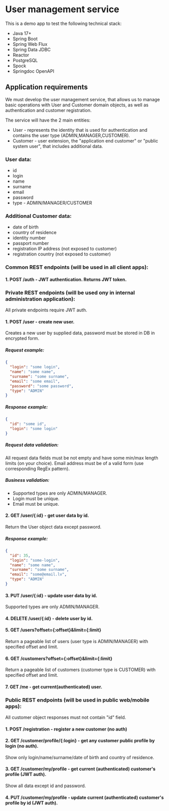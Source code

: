 # User management service

This is a demo app to test the following technical stack:

- Java 17+
- Spring Boot
- Spring Web Flux
- Spring Data JDBC
- Reactor
- PostgreSQL
- Spock
- Springdoc OpenAPI

## Application requirements

We must develop the user management service, that allows us to manage basic operations with User and Customer domain
objects, as well as authentication and customer registration.

The service will have the 2 main entities:

- User - represents the identity that is used for authentication and contains the user type (ADMIN,MANAGER,CUSTOMER).
- Customer - user extension, the "application end customer" or "public system user", that includes
  additional data.

### User data:

- id
- login
- name
- surname
- email
- password
- type - ADMIN/MANAGER/CUSTOMER

### Additional Customer data:

- date of birth
- country of residence
- identity number
- passport number
- registration IP address (not exposed to customer)
- registration country (not exposed to customer)

### Common REST endpoints (will be used in all client apps):

#### 1. POST /auth - JWT authentication. Returns JWT token.

### Private REST endpoints (will be used ony in internal administration application):

All private endpoints require JWT auth.

#### 1. POST /user - create new user.

Creates a new user by supplied data, password must be stored in DB in encrypted form.

##### Request example:

```json
{
  "login": "some login",
  "name": "some name",
  "surname": "some surname",
  "email": "some email",
  "password": "some password",
  "type": "ADMIN"
}
```

##### Response example:

```json
{
  "id": "some id",
  "login": "some login"
}
```

##### Request data validation:

All request data fields must be not empty and have some min/max length limits (on your choice). Email address must be of
a valid form (use corresponding RegEx pattern).

##### Business validation:

* Supported types are only ADMIN/MANAGER.
* Login must be unique.
* Email must be unique.

#### 2. GET /user/{:id} - get user data by id.

Return the User object data except password.

##### Response example:

```json
{
  "id": 35,
  "login": "some-login",
  "name": "some name",
  "surname": "some surname",
  "email": "some@email.lv",
  "type": "ADMIN"
}
```

#### 3. PUT /user/{:id} - update user data by id.

Supported types are only ADMIN/MANAGER.

#### 4. DELETE /user/{:id} - delete user by id.

#### 5. GET /users?offset={:offset}&limit={:limit}

Return a pageable list of users (user type is ADMIN/MANAGER) with specified offset and limit.

#### 6. GET /customers?offset={:offset}&limit={:limit}

Return a pageable list of customers (customer type is CUSTOMER) with specified offset and limit.

#### 7. GET /me - get current(authenticated) user.

### Public REST endpoints (will be used in public web/mobile apps):

All customer object responses must not contain "id" field.

#### 1. POST /registration - register a new customer (no auth)

#### 2. GET /customer/profile/{:login} - get any customer public profile by login (no auth).

Show only login/name/surname/date of birth and country of residence.

#### 3. GET /customer/my/profile - get current (authenticated) customer's profile (JWT auth).

Show all data except id and password.

#### 4. PUT /customer/my/profile - update current (authenticated) customer's profile by id (JWT auth).
